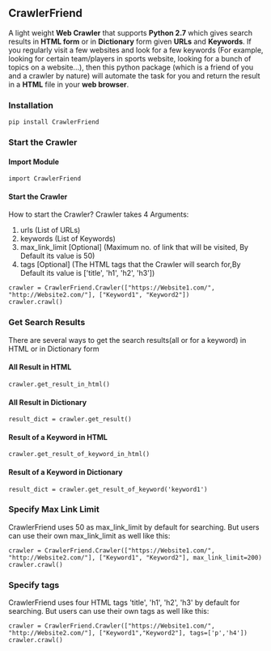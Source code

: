 ## CrawlerFriend

A light weight **Web Crawler** that supports **Python 2.7** which gives search results in **HTML form** or in 
**Dictionary** form given **URLs** and **Keywords**. If you regularly visit a few websites and look for a few keywords
(For example, looking for certain team/players in sports website, looking for a bunch of topics on a website...), 
then this python package (which is a friend of you and a crawler by nature) will automate the task for you and 
return the result in a **HTML** file in your **web browser**.

### Installation
```
pip install CrawlerFriend
```

### Start the Crawler
#### Import Module
```
import CrawlerFriend
```
#### Start the Crawler
How to start the Crawler? Crawler takes 4 Arguments:
1. urls (List of URLs)
2. keywords (List of Keywords) 
3. max_link_limit [Optional] (Maximum no. of link that will be visited, By Default its value is 50)
4. tags [Optional] (The HTML tags that the Crawler will search for,By Default its value is ['title', 'h1', 'h2', 'h3'])

```
crawler = CrawlerFriend.Crawler(["https://Website1.com/", "http://Website2.com/"], ["Keyword1", "Keyword2"])
crawler.crawl()
```

### Get Search Results
There are several ways to get the search results(all or for a keyword) in HTML or in Dictionary form
#### All Result in HTML
```
crawler.get_result_in_html()
```

#### All Result in Dictionary
```
result_dict = crawler.get_result()
```

#### Result of a Keyword in HTML
```
crawler.get_result_of_keyword_in_html()
```

#### Result of a Keyword in Dictionary
```
result_dict = crawler.get_result_of_keyword('keyword1')
```

### Specify Max Link Limit
CrawlerFriend uses 50 as max_link_limit by default for searching. 
But users can use their own max_link_limit as well like this:
 ```
crawler = CrawlerFriend.Crawler(["https://Website1.com/", "http://Website2.com/"], ["Keyword1", "Keyword2"], max_link_limit=200)
crawler.crawl()
```

### Specify tags
CrawlerFriend uses four HTML tags 'title', 'h1', 'h2', 'h3' by default for searching. 
But users can use their own tags as well like this:
 ```
crawler = CrawlerFriend.Crawler(["https://Website1.com/", "http://Website2.com/"], ["Keyword1","Keyword2"], tags=['p','h4'])
crawler.crawl()
```
